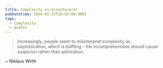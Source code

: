 ```yaml
---
title: Complexity is misinterpret
pubDatetime: 2024-01-22T18:03:00.000Z
tags:
  - complexity
  - quotes
---
```


> Increasingly, people seem to misinterpret complexity as sophistication,
> which is baffling – the incomprehensible should cause suspicion rather than admiration.

~ Niklaus Wirth
